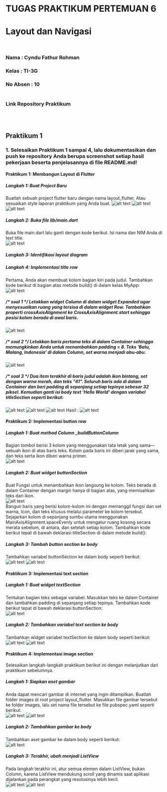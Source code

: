 # TUGAS PRAKTIKUM PERTEMUAN 6
#  Layout dan Navigasi <br><br>

### Nama : Cyndu Fathur Rohman
### Kelas : TI-3G
### No Absen : 10 <br><br>

### Link Repository Praktikum 

<br><br>

## Praktikum 1
### 1. Selesaikan Praktikum 1 sampai 4, lalu dokumentasikan dan push ke repository Anda berupa screenshot setiap hasil pekerjaan beserta penjelasannya di file README.md!

#### Praktikum 1: Membangun Layout di Flutter
##### Langkah 1: Buat Project Baru
Buatlah sebuah project flutter baru dengan nama layout_flutter. Atau sesuaikan style laporan praktikum yang Anda buat.
![alt text](images/image.png)
![alt text](images/image-1.png)
![alt text](images/image-2.png)
##### Langkah 2: Buka file lib/main.dart
Buka file main.dart lalu ganti dengan kode berikut. Isi nama dan NIM Anda di text title.<br>
![alt text](images/image-3.png)
##### Langkah 3: Identifikasi layout diagram

##### Langkah 4: Implementasi title row
Pertama, Anda akan membuat kolom bagian kiri pada judul. Tambahkan kode berikut di bagian atas metode build() di dalam kelas MyApp:<br>
![alt text](images/image-4.png)
##### /* soal 1 */ Letakkan widget Column di dalam widget Expanded agar menyesuaikan ruang yang tersisa di dalam widget Row. Tambahkan properti crossAxisAlignment ke CrossAxisAlignment.start sehingga posisi kolom berada di awal baris.
![alt text](images/image-5.png)
##### /* soal 2 */ Letakkan baris pertama teks di dalam Container sehingga memungkinkan Anda untuk menambahkan padding = 8. Teks ‘Batu, Malang, Indonesia' di dalam Column, set warna menjadi abu-abu.
![alt text](images/image-6.png)
##### /* soal 3 */ Dua item terakhir di baris judul adalah ikon bintang, set dengan warna merah, dan teks "41". Seluruh baris ada di dalam Container dan beri padding di sepanjang setiap tepinya sebesar 32 piksel. Kemudian ganti isi body text ‘Hello World' dengan variabel titleSection seperti berikut:
![alt text](images/image-7.png)
![alt text](images/image-8.png)
![alt text](images/image-9.png)
Hasil :
![alt text](images/image-10.png)

#### Praktikum 2: Implementasi button row
##### Langkah 1: Buat method Column _buildButtonColumn
Bagian tombol berisi 3 kolom yang menggunakan tata letak yang sama—sebuah ikon di atas baris teks. Kolom pada baris ini diberi jarak yang sama, dan teks serta ikon diberi warna primer.<br>
![alt text](images/image-11.png)

##### Langkah 2: Buat widget buttonSection
Buat Fungsi untuk menambahkan ikon langsung ke kolom. Teks berada di dalam Container dengan margin hanya di bagian atas, yang memisahkan teks dari ikon.<br>
![alt text](images/image-12.png)<br>
Bangun baris yang berisi kolom-kolom ini dengan memanggil fungsi dan set warna, Icon, dan teks khusus melalui parameter ke kolom tersebut. Sejajarkan kolom di sepanjang sumbu utama menggunakan MainAxisAlignment.spaceEvenly untuk mengatur ruang kosong secara merata sebelum, di antara, dan setelah setiap kolom. Tambahkan kode berikut tepat di bawah deklarasi titleSection di dalam metode build():<br>

##### Langkah 3: Tambah button section ke body
Tambahkan variabel buttonSection ke dalam body seperti berikut:<br>
![alt text](images/image-13.png)
![alt text](images/image-14.png)

#### Praktikum 3: Implementasi text section
##### Langkah 1: Buat widget textSection
Tentukan bagian teks sebagai variabel. Masukkan teks ke dalam Container dan tambahkan padding di sepanjang setiap tepinya. Tambahkan kode berikut tepat di bawah deklarasi buttonSection:<br>
![alt text](images/image-15.png)
##### Langkah 2: Tambahkan variabel text section ke body
Tambahkan widget variabel textSection ke dalam body seperti berikut:<br>
![alt text](images/image-16.png)
![alt text](images/image-17.png)

#### Praktikum 4: Implementasi image section
Selesaikan langkah-langkah praktikum berikut ini dengan melanjutkan dari praktikum sebelumnya.<br>

##### Langkah 1: Siapkan aset gambar
Anda dapat mencari gambar di internet yang ingin ditampilkan. Buatlah folder images di root project layout_flutter. Masukkan file gambar tersebut ke folder images, lalu set nama file tersebut ke file pubspec.yaml seperti berikut:<br>
![alt text](images/image-18.png)
![alt text](images/image-19.png)
##### Langkah 2: Tambahkan gambar ke body
Tambahkan aset gambar ke dalam body seperti berikut:<br>
![alt text](images/image-20.png)
##### Langkah 3: Terakhir, ubah menjadi ListView
Pada langkah terakhir ini, atur semua elemen dalam ListView, bukan Column, karena ListView mendukung scroll yang dinamis saat aplikasi dijalankan pada perangkat yang resolusinya lebih kecil.<br>
![alt text](images/image-21.png)
![alt text](images/image-22.png)
